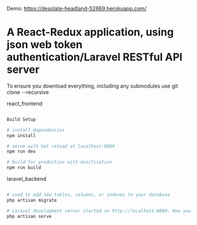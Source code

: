 Demo: https://desolate-headland-52669.herokuapp.com/

# A React-Redux application, using json web token authentication/Laravel RESTful API server

To ensure you download everything, including any submodules use git clone --recursive

react_frontend

``` bash 

Build Setup

# install dependencies
npm install

# serve with hot reload at localhost:8080
npm run dev

# build for production with minification
npm run build

```

laravel_backend

``` bash 

# used to add new tables, columns, or indexes to your database
php artisan migrate 

# Laravel development server started on http://localhost:8000. Now you can point your browser to http://localhost:8000
php artisan serve 

```


